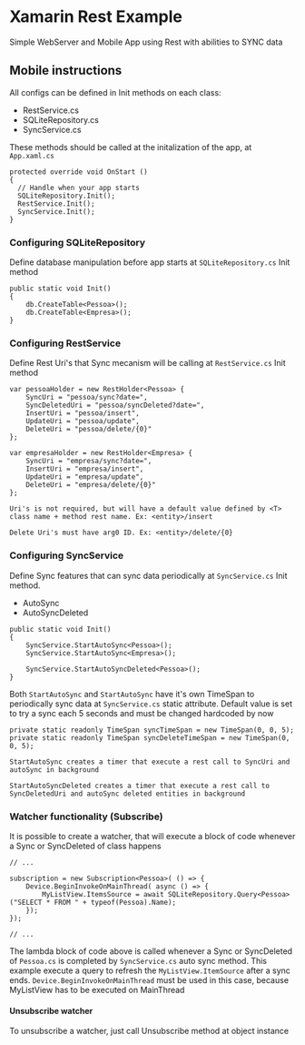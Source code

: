 # Xamarin Rest Example

Simple WebServer and Mobile App using Rest with abilities to SYNC data

## Mobile instructions
All configs can be defined in Init methods on each class:

* RestService.cs
* SQLiteRepository.cs
* SyncService.cs

These methods should be called at the initalization of the app, at `App.xaml.cs`

```
protected override void OnStart ()
{
  // Handle when your app starts
  SQLiteRepository.Init();
  RestService.Init();
  SyncService.Init();
}
```

### Configuring SQLiteRepository

Define database manipulation before app starts at `SQLiteRepository.cs` Init method

```
public static void Init()
{
    db.CreateTable<Pessoa>();
    db.CreateTable<Empresa>();
}
```

### Configuring RestService

Define Rest Uri's that Sync mecanism will be calling at `RestService.cs` Init method

```
var pessoaHolder = new RestHolder<Pessoa> {
    SyncUri = "pessoa/sync?date=",
    SyncDeletedUri = "pessoa/syncDeleted?date=",
    InsertUri = "pessoa/insert",
    UpdateUri = "pessoa/update",
    DeleteUri = "pessoa/delete/{0}"
};

var empresaHolder = new RestHolder<Empresa> {
    SyncUri = "empresa/sync?date=",
    InsertUri = "empresa/insert",
    UpdateUri = "empresa/update",
    DeleteUri = "empresa/delete/{0}"
};
```

`Uri's is not required, but will have a default value defined by <T> class name + method rest name. Ex: <entity>/insert`

`Delete Uri's must have arg0 ID. Ex: <entity>/delete/{0}`


### Configuring SyncService
Define Sync features that can sync data periodically at `SyncService.cs` Init method.

* AutoSync
* AutoSyncDeleted

```
public static void Init()
{
    SyncService.StartAutoSync<Pessoa>();
    SyncService.StartAutoSync<Empresa>();

    SyncService.StartAutoSyncDeleted<Pessoa>();
}
```

Both `StartAutoSync` and `StartAutoSync` have it's own TimeSpan to periodically sync data at `SyncService.cs` static attribute.
Default value is set to try a sync each 5 seconds and must be changed hardcoded by now

```
private static readonly TimeSpan syncTimeSpan = new TimeSpan(0, 0, 5);
private static readonly TimeSpan syncDeleteTimeSpan = new TimeSpan(0, 0, 5);
```

`StartAutoSync creates a timer that execute a rest call to SyncUri and autoSync in background`

`StartAutoSyncDeleted creates a timer that execute a rest call to SyncDeletedUri and autoSync deleted entities in background`

### Watcher functionality (Subscribe)
It is possible to create a watcher, that will execute a block of code whenever a Sync or SyncDeleted of <T> class happens
  
```
// ...

subscription = new Subscription<Pessoa>( () => {
    Device.BeginInvokeOnMainThread( async () => {
        MyListView.ItemsSource = await SQLiteRepository.Query<Pessoa>("SELECT * FROM " + typeof(Pessoa).Name);
    });
});
  
// ...
```

The lambda block of code above is called whenever a Sync or SyncDeleted of `Pessoa.cs` is completed by `SyncService.cs` auto sync method.
This example execute a query to refresh the `MyListView.ItemSource` after a sync ends.
`Device.BeginInvokeOnMainThread` must be used in this case, because MyListView has to be executed on MainThread

#### Unsubscribe watcher
To unsubscribe a watcher, just call Unsubscribe method at object instance <Subscription>


